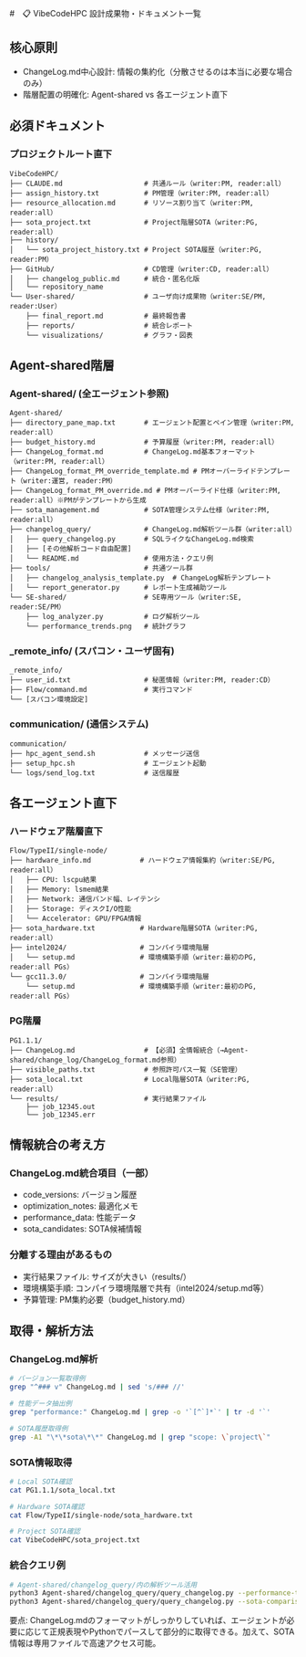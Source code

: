 #　📋 VibeCodeHPC 設計成果物・ドキュメント一覧

## 核心原則
- ChangeLog.md中心設計: 情報の集約化（分散させるのは本当に必要な場合のみ）
- 階層配置の明確化: Agent-shared vs 各エージェント直下

## 必須ドキュメント

### プロジェクトルート直下
```
VibeCodeHPC/
├── CLAUDE.md                    # 共通ルール（writer:PM, reader:all）
├── assign_history.txt           # PM管理（writer:PM, reader:all）
├── resource_allocation.md       # リソース割り当て（writer:PM, reader:all）
├── sota_project.txt             # Project階層SOTA（writer:PG, reader:all）
├── history/
│   └── sota_project_history.txt # Project SOTA履歴（writer:PG, reader:PM）
├── GitHub/                      # CD管理（writer:CD, reader:all）
│   ├── changelog_public.md      # 統合・匿名化版
│   └── repository_name
└── User-shared/                 # ユーザ向け成果物（writer:SE/PM, reader:User）
    ├── final_report.md          # 最終報告書
    ├── reports/                 # 統合レポート
    └── visualizations/          # グラフ・図表
```

## Agent-shared階層

### Agent-shared/ (全エージェント参照)
```
Agent-shared/
├── directory_pane_map.txt       # エージェント配置とペイン管理（writer:PM, reader:all）
├── budget_history.md            # 予算履歴（writer:PM, reader:all）
├── ChangeLog_format.md          # ChangeLog.md基本フォーマット（writer:PM, reader:all）
├── ChangeLog_format_PM_override_template.md # PMオーバーライドテンプレート（writer:運営, reader:PM）
├── ChangeLog_format_PM_override.md # PMオーバーライド仕様（writer:PM, reader:all）※PMがテンプレートから生成
├── sota_management.md           # SOTA管理システム仕様（writer:PM, reader:all）
├── changelog_query/             # ChangeLog.md解析ツール群（writer:all）
│   ├── query_changelog.py       # SQLライクなChangeLog.md検索
│   ├── [その他解析コード自由配置]
│   └── README.md                # 使用方法・クエリ例
├── tools/                       # 共通ツール群
│   ├── changelog_analysis_template.py  # ChangeLog解析テンプレート
│   └── report_generator.py      # レポート生成補助ツール
└── SE-shared/                   # SE専用ツール（writer:SE, reader:SE/PM）
    ├── log_analyzer.py          # ログ解析ツール
    └── performance_trends.png   # 統計グラフ
```

### _remote_info/ (スパコン・ユーザ固有)
```
_remote_info/
├── user_id.txt                  # 秘匿情報（writer:PM, reader:CD）
├── Flow/command.md              # 実行コマンド
└── [スパコン環境設定]
```

### communication/ (通信システム)
```
communication/
├── hpc_agent_send.sh            # メッセージ送信
├── setup_hpc.sh                 # エージェント起動
└── logs/send_log.txt            # 送信履歴
```

## 各エージェント直下

### ハードウェア階層直下
```
Flow/TypeII/single-node/
├── hardware_info.md            # ハードウェア情報集約（writer:SE/PG, reader:all）
│   ├── CPU: lscpu結果
│   ├── Memory: lsmem結果  
│   ├── Network: 通信バンド幅、レイテンシ
│   ├── Storage: ディスクI/O性能
│   └── Accelerator: GPU/FPGA情報
├── sota_hardware.txt           # Hardware階層SOTA（writer:PG, reader:all）
├── intel2024/                  # コンパイラ環境階層
│   └── setup.md                # 環境構築手順（writer:最初のPG, reader:all PGs）
└── gcc11.3.0/                  # コンパイラ環境階層
    └── setup.md                # 環境構築手順（writer:最初のPG, reader:all PGs）
```

### PG階層
```
PG1.1.1/
├── ChangeLog.md                 # 【必須】全情報統合（→Agent-shared/change_log/ChangeLog_format.md参照）
├── visible_paths.txt            # 参照許可パス一覧（SE管理）
├── sota_local.txt               # Local階層SOTA（writer:PG, reader:all）
└── results/                     # 実行結果ファイル
    ├── job_12345.out
    └── job_12345.err
```

## 情報統合の考え方

### ChangeLog.md統合項目（一部）
- code_versions: バージョン履歴
- optimization_notes: 最適化メモ
- performance_data: 性能データ
- sota_candidates: SOTA候補情報

### 分離する理由があるもの
- 実行結果ファイル: サイズが大きい（results/）
- 環境構築手順: コンパイラ環境階層で共有（intel2024/setup.md等）
- 予算管理: PM集約必要（budget_history.md）

## 取得・解析方法

### ChangeLog.md解析
```bash
# バージョン一覧取得例
grep "^### v" ChangeLog.md | sed 's/### //'

# 性能データ抽出例
grep "performance:" ChangeLog.md | grep -o '`[^`]*`' | tr -d '`'

# SOTA履歴取得例
grep -A1 "\*\*sota\*\*" ChangeLog.md | grep "scope: \`project\`"
```

### SOTA情報取得
```bash
# Local SOTA確認
cat PG1.1.1/sota_local.txt

# Hardware SOTA確認  
cat Flow/TypeII/single-node/sota_hardware.txt

# Project SOTA確認
cat VibeCodeHPC/sota_project.txt
```

### 統合クエリ例
```bash
# Agent-shared/changelog_query/内の解析ツール活用
python3 Agent-shared/changelog_query/query_changelog.py --performance-trend
python3 Agent-shared/changelog_query/query_changelog.py --sota-comparison
```

要点: ChangeLog.mdのフォーマットがしっかりしていれば、エージェントが必要に応じて正規表現やPythonでパースして部分的に取得できる。加えて、SOTA情報は専用ファイルで高速アクセス可能。